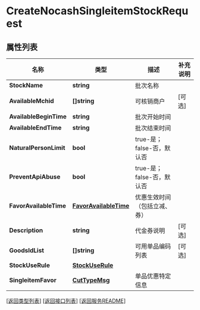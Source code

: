 # CreateNocashSingleitemStockRequest

## 属性列表

名称 | 类型 | 描述 | 补充说明
------------ | ------------- | ------------- | -------------
**StockName** | **string** | 批次名称 | 
**AvailableMchid** | **[]string** | 可核销商户 | [可选] 
**AvailableBeginTime** | **string** | 批次开始时间 | 
**AvailableEndTime** | **string** | 批次结束时间 | 
**NaturalPersonLimit** | **bool** | true-是；false-否，默认否 | 
**PreventApiAbuse** | **bool** | true-是；false-否，默认否 | 
**FavorAvailableTime** | [**FavorAvailableTime**](FavorAvailableTime.md) | 优惠生效时间（包括立减、券） | 
**Description** | **string** | 代金券说明 | [可选] 
**GoodsIdList** | **[]string** | 可用单品编码列表 | [可选] 
**StockUseRule** | [**StockUseRule**](StockUseRule.md) |  | 
**SingleitemFavor** | [**CutTypeMsg**](CutTypeMsg.md) | 单品优惠特定信息 | 

[\[返回类型列表\]](README.md#类型列表)
[\[返回接口列表\]](README.md#接口列表)
[\[返回服务README\]](README.md)


